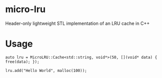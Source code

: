 # micro-lru

Header-only lightweight STL implementation of an LRU cache in C++ 

# Usage

```
auto lru = MicroLRU::Cache<std::string, void*>(50, [](void* data) { free(data); });

lru.add("Hello World", malloc(100));
```
